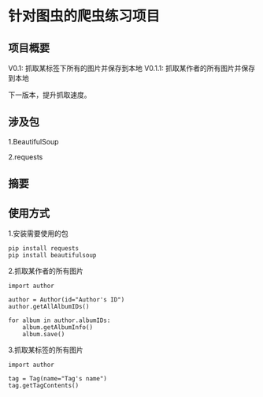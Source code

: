# 针对图虫的爬虫练习项目

## 项目概要
V0.1: 抓取某标签下所有的图片并保存到本地
V0.1.1: 抓取某作者的所有图片并保存到本地

下一版本，提升抓取速度。

## 涉及包
1.BeautifulSoup

2.requests

## 摘要


## 使用方式
1.安装需要使用的包

```
pip install requests
pip install beautifulsoup
```



2.抓取某作者的所有图片

```
import author

author = Author(id="Author's ID")
author.getAllAlbumIDs()

for album in author.albumIDs:
	album.getAlbumInfo()
	album.save()
```



3.抓取某标签的所有图片

```
import author

tag = Tag(name="Tag's name")
tag.getTagContents()
```